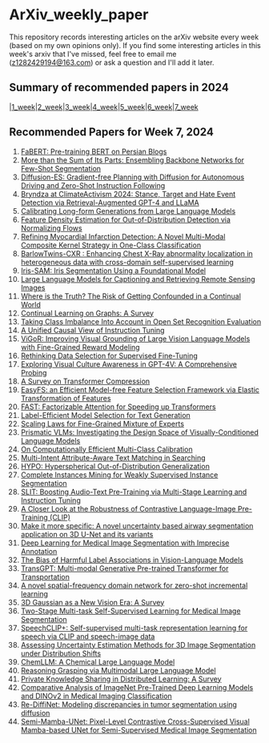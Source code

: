 # ArXiv_weekly_paper
This repository records interesting articles on the arXiv website every week (based on my own opinions only).
If you find some interesting articles in this week's arxiv that I've missed, feel free to email me (z1282429194@163.com) or ask a question and I'll add it later.

## Summary of recommended papers in 2024
<!-- | | | | |
|--------|--------|--------|--------| -->
|[1_week](https://github.com/Fatflower/ArXiv_weekly_paper/blob/main/2024/1_week.md)|[2_week](https://github.com/Fatflower/ArXiv_weekly_paper/blob/main/2024/2_week.md)|[3_week](https://github.com/Fatflower/ArXiv_weekly_paper/blob/main/2024/3_week.md)|[4_week](https://github.com/Fatflower/ArXiv_weekly_paper/blob/main/2024/4_week.md)|[5_week](https://github.com/Fatflower/ArXiv_weekly_paper/blob/main/2024/5_week.md)|[6_week](https://github.com/Fatflower/ArXiv_weekly_paper/blob/main/2024/6_week.md)|[7_week](https://github.com/Fatflower/ArXiv_weekly_paper/blob/main/2024/7_week.md)

<!-- | | | | | -->

## Recommended Papers for Week 7, 2024
1. [FaBERT: Pre-training BERT on Persian Blogs](https://arxiv.org/abs/2402.06617)
2. [More than the Sum of Its Parts: Ensembling Backbone Networks for Few-Shot Segmentation](https://arxiv.org/abs/2402.06581)
3. [Diffusion-ES: Gradient-free Planning with Diffusion for Autonomous Driving and Zero-Shot Instruction Following](https://arxiv.org/abs/2402.06559)
4. [Bryndza at ClimateActivism 2024: Stance, Target and Hate Event Detection via Retrieval-Augmented GPT-4 and LLaMA](https://arxiv.org/abs/2402.06549)
5. [Calibrating Long-form Generations from Large Language Models](https://arxiv.org/abs/2402.06544)
6. [Feature Density Estimation for Out-of-Distribution Detection via Normalizing Flows](https://arxiv.org/abs/2402.06537)
7. [Refining Myocardial Infarction Detection: A Novel Multi-Modal Composite Kernel Strategy in One-Class Classification](https://arxiv.org/abs/2402.06530)
8. [BarlowTwins-CXR : Enhancing Chest X-Ray abnormality localization in heterogeneous data with cross-domain self-supervised learning](https://arxiv.org/abs/2402.06499)
9. [Iris-SAM: Iris Segmentation Using a Foundational Model](https://arxiv.org/abs/2402.06497)
10. [Large Language Models for Captioning and Retrieving Remote Sensing Images](https://arxiv.org/abs/2402.06475)
11. [Where is the Truth? The Risk of Getting Confounded in a Continual World](https://arxiv.org/abs/2402.06434)
12. [Continual Learning on Graphs: A Survey](https://arxiv.org/abs/2402.06330)
13. [Taking Class Imbalance Into Account in Open Set Recognition Evaluation](https://arxiv.org/abs/2402.06331)
14. [A Unified Causal View of Instruction Tuning](https://arxiv.org/abs/2402.06220)
15. [ViGoR: Improving Visual Grounding of Large Vision Language Models with Fine-Grained Reward Modeling](https://arxiv.org/abs/2402.06118)
16. [Rethinking Data Selection for Supervised Fine-Tuning](https://arxiv.org/abs/2402.06094)
17. [Exploring Visual Culture Awareness in GPT-4V: A Comprehensive Probing](https://arxiv.org/abs/2402.06015)
18. [A Survey on Transformer Compression](https://arxiv.org/abs/2402.05964)
19. [EasyFS: an Efficient Model-free Feature Selection Framework via Elastic Transformation of Features](https://arxiv.org/abs/2402.05954)
20. [FAST: Factorizable Attention for Speeding up Transformers](https://arxiv.org/abs/2402.07901)
21. [Label-Efficient Model Selection for Text Generation](https://arxiv.org/abs/2402.07891)
22. [Scaling Laws for Fine-Grained Mixture of Experts](https://arxiv.org/abs/2402.07871)
23. [Prismatic VLMs: Investigating the Design Space of Visually-Conditioned Language Models](https://arxiv.org/abs/2402.07865)
24. [On Computationally Efficient Multi-Class Calibration](https://arxiv.org/abs/2402.07821)
25. [Multi-Intent Attribute-Aware Text Matching in Searching](https://arxiv.org/abs/2402.07788)
26. [HYPO: Hyperspherical Out-of-Distribution Generalization](https://arxiv.org/abs/2402.07785)
27. [Complete Instances Mining for Weakly Supervised Instance Segmentation](https://arxiv.org/abs/2402.07633)
28. [SLIT: Boosting Audio-Text Pre-Training via Multi-Stage Learning and Instruction Tuning](https://arxiv.org/abs/2402.07485)
29. [A Closer Look at the Robustness of Contrastive Language-Image Pre-Training (CLIP)](https://arxiv.org/abs/2402.07410)
30. [Make it more specific: A novel uncertainty based airway segmentation application on 3D U-Net and its variants](https://arxiv.org/abs/2402.07403)
31. [Deep Learning for Medical Image Segmentation with Imprecise Annotation](https://arxiv.org/abs/2402.07330)
32. [The Bias of Harmful Label Associations in Vision-Language Models](https://arxiv.org/abs/2402.07329)
33. [TransGPT: Multi-modal Generative Pre-trained Transformer for Transportation](https://arxiv.org/abs/2402.07233)
34. [A novel spatial-frequency domain network for zero-shot incremental learning](https://arxiv.org/abs/2402.07216)
35. [3D Gaussian as a New Vision Era: A Survey](https://arxiv.org/abs/2402.07181)
36. [Two-Stage Multi-task Self-Supervised Learning for Medical Image Segmentation](https://arxiv.org/abs/2402.07119)
37. [SpeechCLIP+: Self-supervised multi-task representation learning for speech via CLIP and speech-image data](https://arxiv.org/abs/2402.06959)
38. [Assessing Uncertainty Estimation Methods for 3D Image Segmentation under Distribution Shifts](https://arxiv.org/abs/2402.06937)
39. [ChemLLM: A Chemical Large Language Model](https://arxiv.org/abs/2402.06852)
40. [Reasoning Grasping via Multimodal Large Language Model](https://arxiv.org/abs/2402.06798)
41. [Private Knowledge Sharing in Distributed Learning: A Survey](https://arxiv.org/abs/2402.06682)
42. [Comparative Analysis of ImageNet Pre-Trained Deep Learning Models and DINOv2 in Medical Imaging Classification](https://arxiv.org/abs/2402.07595)
43. [Re-DiffiNet: Modeling discrepancies in tumor segmentation using diffusion](https://arxiv.org/abs/2402.07354)
44. [Semi-Mamba-UNet: Pixel-Level Contrastive Cross-Supervised Visual Mamba-based UNet for Semi-Supervised Medical Image Segmentation](https://arxiv.org/abs/2402.07245)